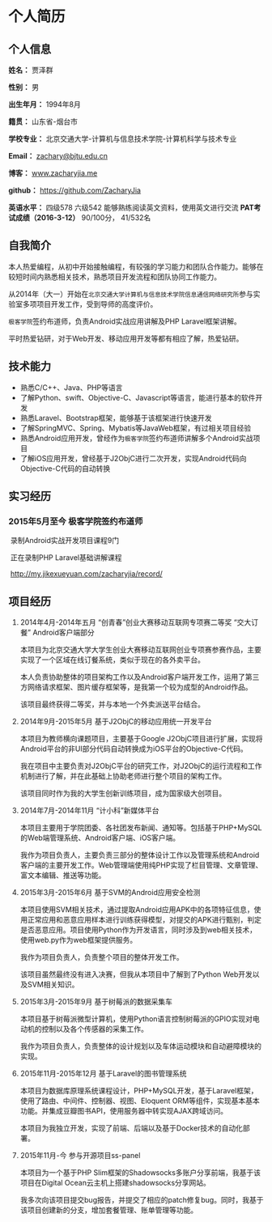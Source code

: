 # 个人简历

## 个人信息

**姓名：** 贾泽群

**性别：** 男

**出生年月：** 1994年8月

**籍贯：** 山东省-烟台市

**学校专业：** 北京交通大学-计算机与信息技术学院-计算机科学与技术专业

**Email：** zachary@bjtu.edu.cn

**博客：** www.zacharyjia.me

**github：** https://github.com/ZacharyJia

**英语水平：** 四级578  六级542  能够熟练阅读英文资料，使用英文进行交流
**PAT考试成绩（2016-3-12）** 90/100分， 41/532名

## 自我简介

本人热爱编程，从初中开始接触编程，有较强的学习能力和团队合作能力。能够在较短时间内熟悉相关技术，熟悉项目开发流程和团队协同工作能力。

从2014年（大一）开始在`北京交通大学计算机与信息技术学院信息通信网络研究所`参与实验室多项项目开发工作，受到导师的高度评价。

`极客学院`签约布道师，负责Android实战应用讲解及PHP Laravel框架讲解。

平时热爱钻研，对于Web开发、移动应用开发等都有相应了解，热爱钻研。

## 技术能力

* 熟悉C/C++、Java、PHP等语言
* 了解Python、swift、Objective-C、Javascript等语言，能进行基本的软件开发
* 熟悉Laravel、Bootstrap框架，能够基于该框架进行快速开发
* 了解SpringMVC、Spring、Mybatis等JavaWeb框架，有过相关项目经验
* 熟悉Android应用开发，曾经作为`极客学院`签约布道师讲解多个Android实战项目
* 了解iOS应用开发，曾经基于J2ObjC进行二次开发，实现Android代码向Objective-C代码的自动转换

## 实习经历

### 2015年5月至今  极客学院签约布道师

​	录制Android实战开发项目课程9门

​	正在录制PHP Laravel基础讲解课程

​	http://my.jikexueyuan.com/zacharyjia/record/

## 项目经历

1. 2014年4月-2014年五月 “创青春”创业大赛移动互联网专项赛二等奖 “交大订餐” Android客户端部分
   
   本项目为北京交通大学大学生创业大赛移动互联网创业专项赛参赛作品，主要实现了一个区域在线订餐系统，类似于现在的各外卖平台。
   
   本人负责协助整体的项目架构工作以及Android客户端开发工作，运用了第三方网络请求框架、图片缓存框架等，是我第一个较为成型的Android作品。
   
   该项目最终获得二等奖，并与本地一个外卖派送平台结合。
   
2. 2014年9月-2015年5月 基于J2ObjC的移动应用统一开发平台
   
   本项目为教师横向课题项目，主要基于Google J2ObjC项目进行扩展，实现将Android平台的非UI部分代码自动转换成为iOS平台的Objective-C代码。
   
   我在项目中主要负责对J2ObjC平台的研究工作，对J2ObjC的运行流程和工作机制进行了解，并在此基础上协助老师进行整个项目的架构工作。
   
   该项目同时作为我的大学生创新训练项目，成为国家级大创项目。
   
3. 2014年7月-2014年11月 “计小科”新媒体平台
   
   本项目主要用于学院团委、各社团发布新闻、通知等。包括基于PHP+MySQL的Web端管理系统、Android客户端、iOS客户端。
   
   我作为项目负责人，主要负责三部分的整体设计工作以及管理系统和Android客户端的主要开发工作。Web管理端使用纯PHP实现了栏目管理、文章管理、富文本编辑、推送等功能。
   
4. 2015年3月-2015年6月 基于SVM的Android应用安全检测
   
   本项目使用SVM相关技术，通过提取Android应用APK中的各项特征信息，使用正常应用和恶意应用样本进行训练获得模型，对提交的APK进行甄别，判定是否恶意应用。项目使用Python作为开发语言，同时涉及到web相关技术，使用web.py作为web框架提供服务。
   
   我作为项目负责人，负责整个项目的整体开发工作。
   
   该项目虽然最终没有进入决赛，但我从本项目中了解到了Python Web开发以及SVM相关知识。
   
5. 2015年3月-2015年9月 基于树莓派的数据采集车
   
   本项目基于树莓派微型计算机，使用Python语言控制树莓派的GPIO实现对电动机的控制以及各个传感器的采集工作。
   
   我作为项目负责人，负责整体的设计规划以及车体运动模块和自动避障模块的实现。
   
6. 2015年11月-2015年12月 基于Laravel的图书管理系统
   
   本项目为数据库原理系统课程设计，PHP+MySQL开发，基于Laravel框架，使用了路由、中间件、控制器、视图、Eloquent ORM等组件，实现基本基本功能。并集成豆瓣图书API，使用服务器中转实现AJAX跨域访问。
   
   本项目为我独立开发，实现了前端、后端以及基于Docker技术的自动化部署。
   
7. 2015年11月-今 参与开源项目ss-panel
   
   本项目为一个基于PHP Slim框架的Shadowsocks多账户分享前端，我基于该项目在Digital Ocean云主机上搭建shadowsocks分享网站。
   
   我多次向该项目提交bug报告，并提交了相应的patch修复bug。同时，我基于该项目创建新的分支，增加套餐管理、账单管理等功能。
   
   ​
